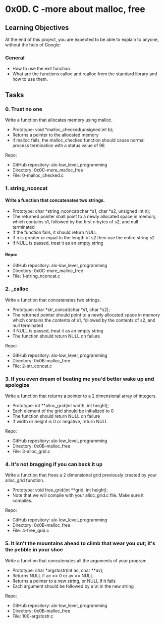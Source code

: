 # 0x0D. C -more about malloc, free

## Learning Objectives

At the end of this project, you are expected to be able to explain to anyone, without the help of Google:
### General

*    How to use the exit function
*    What are the functions calloc and realloc from the standard library and how to use them.

## Tasks

### 0. Trust no one 


Write a function that allocates memory using malloc.

*    Prototype: void *malloc_checked(unsigned int b);
*    Returns a pointer to the allocated memory
*    if malloc fails, the malloc_checked function should cause normal process termination with a status value of 98




Repo:


*    GitHub repository: alx-low_level_programming
*    Directory: 0x0C-more_malloc_free
*    File: 0-malloc_checked.c






### 1. string_nconcat 

#### Write a function that concatenates two strings.

* Prototype: char *string_nconcat(char *s1, char *s2, unsigned int n);
* The returned pointer shall point to a newly allocated space in memory, which contains s1, followed by the first n bytes of s2, and null terminated
* If the function fails, it should return NULL
* If n is greater or equal to the length of s2 then use the entire string s2
* if NULL is passed, treat it as an empty string



#### Repo:

*    GitHub repository: alx-low_level_programming
*    Directory: 0x0C-more_malloc_free
*    File: 1-string_nconcat.c




### 2. _calloc 

Write a function that concatenates two strings.

* Prototype: char *str_concat(char *s1, char *s2);
* The returned pointer should point to a newly allocated space in memory which contains the contents of s1, followed by the contents of s2, and null terminated
* if NULL is passed, treat it as an empty string
* The function should return NULL on failure


Repo:

* GitHub repository: alx-low_level_programming
* Directory: 0x0B-malloc_free
* File: 2-str_concat.c


### 3. If you even dream of beating me you'd better wake up and apologize 

Write a function that returns a pointer to a 2 dimensional array of integers.

* Prototype: int **alloc_grid(int width, int height);
* Each element of the grid should be initialized to 0
* The function should return NULL on failure
* If width or height is 0 or negative, return NULL



Repo:

* GitHub repository: alx-low_level_programming
* Directory: 0x0B-malloc_free
* File: 3-alloc_grid.c





###  4. It's not bragging if you can back it up 

Write a function that frees a 2 dimensional grid previously created by your alloc_grid function.

* Prototype: void free_grid(int **grid, int height);
* Note that we will compile with your alloc_grid.c file. Make sure it compiles.

Repo:

* GitHub repository: alx-low_level_programming
* Directory: 0x0B-malloc_free
* File: 4-free_grid.c


### 5. It isn't the mountains ahead to climb that wear you out; it's the pebble in your shoe 

Write a function that concatenates all the arguments of your program.

* Prototype: char *argstostr(int ac, char **av);
* Returns NULL if ac == 0 or av == NULL
* Returns a pointer to a new string, or NULL if it fails
* Each argument should be followed by a \n in the new string




Repo:

* GitHub repository: alx-low_level_programming
* Directory: 0x0B-malloc_free
* File: 100-argstostr.c


